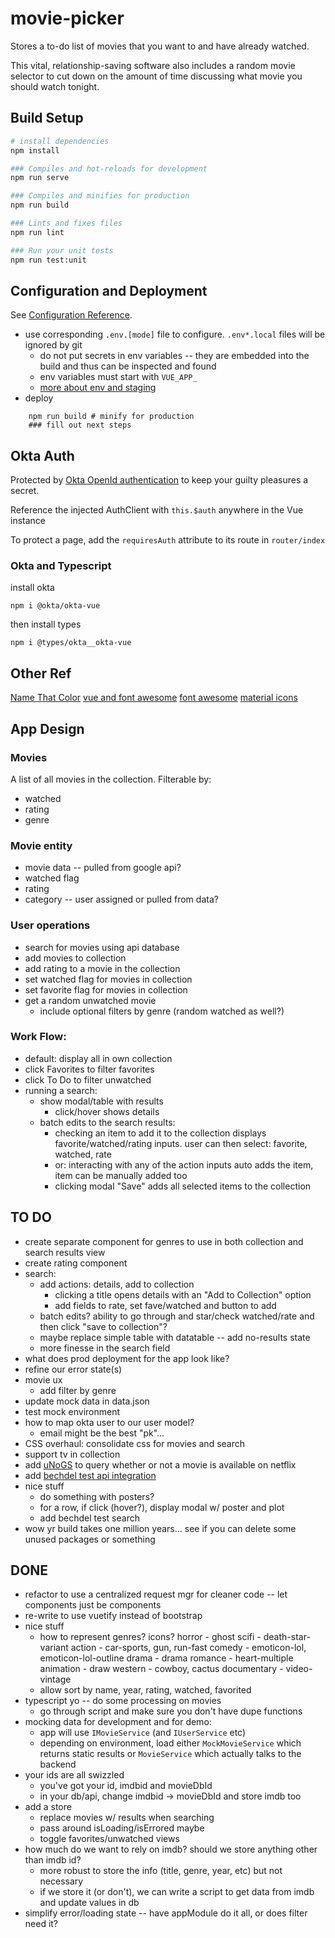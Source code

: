 # movie-picker

 Stores a to-do list of movies that you want to and have already watched.

 This vital, relationship-saving software also includes a random movie selector to cut down on the amount of time discussing what movie you should watch tonight.

## Build Setup

``` bash
# install dependencies
npm install

### Compiles and hot-reloads for development
npm run serve

### Compiles and minifies for production
npm run build

### Lints and fixes files
npm run lint

### Run your unit tests
npm run test:unit

```

## Configuration and Deployment
See [Configuration Reference](https://cli.vuejs.org/config/).
* use corresponding `.env.[mode]` file to configure. `.env*.local` files will be ignored by git
    - do not put secrets in env variables -- they are embedded into the build and thus can be inspected and found
    - env variables must start with `VUE_APP_`
    - [more about env and staging](https://cli.vuejs.org/guide/mode-and-env.html#example-staging-mode)
* deploy
```shell
    npm run build # minify for production
    ### fill out next steps
```


## Okta Auth
Protected by [Okta OpenId authentication](https://developer.okta.com/blog/2018/02/15/build-crud-app-vuejs-node) to keep your guilty pleasures a secret.

Reference the injected AuthClient with `this.$auth` anywhere in the Vue instance

To protect a page, add the `requiresAuth` attribute to its route in `router/index`


### Okta and Typescript

install okta
```
npm i @okta/okta-vue
```

then install types
```
npm i @types/okta__okta-vue
```

## Other Ref
[Name That Color](http://chir.ag/projects/name-that-color/#42853E)
[vue and font awesome](https://medium.com/front-end-weekly/how-to-use-fon-awesome-5-on-vuejs-project-ff0f28310821)
[font awesome](https://fontawesome.com/icons)
[material icons](https://cdn.materialdesignicons.com/1.1.34/)



## App Design

### Movies
A list of all movies in the collection. Filterable by:
* watched
* rating
* genre

### Movie entity
* movie data -- pulled from google api?
* watched flag
* rating
* category -- user assigned or pulled from data?

### User operations
* search for movies using api database
* add movies to collection
* add rating to a movie in the collection
* set watched flag for movies in collection
* set favorite flag for movies in collection
* get a random unwatched movie
    - include optional filters by genre (random watched as well?)

### Work Flow:
* default: display all in own collection
* click Favorites to filter favorites
* click To Do to filter unwatched
* running a search:
    * show modal/table with results
        - click/hover shows details
    * batch edits to the search results:
        - checking an item to add it to the collection displays favorite/watched/rating inputs. user can then select: favorite, watched, rate
        - or: interacting with any of the action inputs auto adds the item, item can be manually added too
        - clicking modal "Save" adds all selected items to the collection


## TO DO
* create separate component for genres to use in both collection and search results view
* create rating component
* search:
    - add actions: details, add to collection
        * clicking a title opens details with an "Add to Collection" option
        * add fields to rate, set fave/watched and button to add
    - batch edits? ability to go through and star/check watched/rate and then click "save to collection"?
    - maybe replace simple table with datatable -- add no-results state
    - more finesse in the search field
* what does prod deployment for the app look like?
* refine our error state(s)
* movie ux
    - add filter by genre
* update mock data in data.json
* test mock environment
* how to map okta user to our user model?
    - email might be the best "pk"...
* CSS overhaul: consolidate css for movies and search
* support tv in collection
* add [uNoGS](https://rapidapi.com/unogs/api/unogs) to query whether or not a movie is available on netflix
* add [bechdel test api integration](https://bechdeltest.com/api/v1/doc)
* nice stuff
    - do something with posters?
    - for a row, if click (hover?), display modal w/ poster and plot
    - add bechdel test search
* wow yr build takes one million years... see if you can delete some unused packages or something

## DONE
* refactor to use a centralized request mgr for cleaner code -- let components just be components
* re-write to use vuetify instead of bootstrap
* nice stuff
    - how to represent genres? icons?
        horror - ghost
        scifi - death-star-variant
        action - car-sports, gun, run-fast
        comedy - emoticon-lol, emoticon-lol-outline
        drama - drama
        romance - heart-multiple
        animation - draw
        western - cowboy, cactus
        documentary - video-vintage
    - allow sort by name, year, rating, watched, favorited
* typescript yo -- do some processing on movies
    - go through script and make sure you don't have dupe functions
* mocking data for development and for demo:
    - app will use `IMovieService` (and `IUserService` etc)
    - depending on environment, load either `MockMovieService` which returns static results or `MovieService` which actually talks to the backend
* your ids are all swizzled
    - you've got your id, imdbid and movieDbId
    - in your db/api, change imdbid -> movieDbId and store imdb too
* add a store
    - replace movies w/ results when searching
    - pass around isLoading/isErrored maybe
    - toggle favorites/unwatched views
* how much do we want to rely on imdb? should we store anything other than imdb id?
    - more robust to store the info (title, genre, year, etc) but not necessary
    - if we store it (or don't), we can write a script to get data from imdb and update values in db
* simplify error/loading state -- have appModule do it all, or does filter need it?
